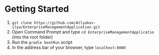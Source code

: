 # Getting Started

 1) `git clone https://github.com/Atlyakov-ilya/EnterpriseManagementApplication.git`<br/>
 2) Open Command Prompt and type `cd EnterpriseManagementApplicatio` (into the root folder) <br/>
 3) Run the `gradle bootRun` script<br/>
 4) In the address bar of your browser, type `localhost:8080`<br/>
